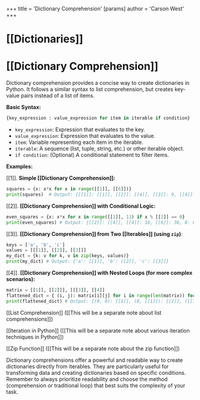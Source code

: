 +++
 title = 'Dictionary Comprehension'
[params]
	author = 'Carson West'
+++
# [[Dictionaries]]
# [[Dictionary Comprehension]] 
Dictionary comprehension provides a concise way to create dictionaries in Python.  It follows a similar syntax to list comprehension, but creates key-value pairs instead of a list of items.

**Basic Syntax:**

```python
{key_expression : value_expression for item in iterable if condition} 
```

* `key_expression`:  Expression that evaluates to the key.
* `value_expression`: Expression that evaluates to the value.
* `item`: Variable representing each item in the iterable.
* `iterable`:  A sequence (list, tuple, string, etc.) or other iterable object.
* `if condition`: (Optional) A conditional statement to filter items.


**Examples:**

[[1]]. **Simple [[Dictionary Comprehension]]:**

```python
squares = {x: x*x for x in range([[1]], [[6]])} 
print(squares)  # Output: {[[1]]: [[1]], [[2]]: [[4]], [[3]]: 9, [[4]]: 16, [[5]]: 25}
```

[[2]]. **[[Dictionary Comprehension]] with Conditional Logic:**

```python
even_squares = {x: x*x for x in range([[1]], 11) if x % [[2]] == 0}
print(even_squares) # Output: {[[2]]: [[4]], [[4]]: 16, [[6]]: 36, 8: 64, 10: 100}
```

[[3]]. **[[Dictionary Comprehension]] from Two [[Iterables]] (using `zip`)**:

```python
keys = ['a', 'b', 'c']
values = [[[1]], [[2]], [[3]]]
my_dict = {k: v for k, v in zip(keys, values)}
print(my_dict) # Output: {'a': [[1]], 'b': [[2]], 'c': [[3]]}

```

[[4]]. **[[Dictionary Comprehension]] with Nested Loops (for more complex scenarios):**

```python
matrix = [[1]], [[2]]], [[[3]], [[4]]
flattened_dict = { (i, j): matrix[i][j] for i in range(len(matrix)) for j in range(len(matrix[0]))}
print(flattened_dict) # Output: {(0, 0): [[1]], (0, [[1]]): [[2]], ([[1]], 0): [[3]], ([[1]], [[1]]): [[4]]}
```

[[List Comprehension]]  ([[This will be a separate note about list comprehensions]])

[[Iteration in Python]] ([[This will be a separate note about various iteration techniques in Python]])

[[Zip Function]] ([[This will be a separate note about the zip function]])

Dictionary comprehensions offer a powerful and readable way to create dictionaries directly from iterables. They are particularly useful for transforming data and creating dictionaries based on specific conditions.  Remember to always prioritize readability and choose the method (comprehension or traditional loop) that best suits the complexity of your task.
